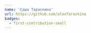 ```yaml
---
name: 'Саша Тараскина'
url: https://github.com/alexTaraskina
badges:
  - first-contribution-small
---
```

